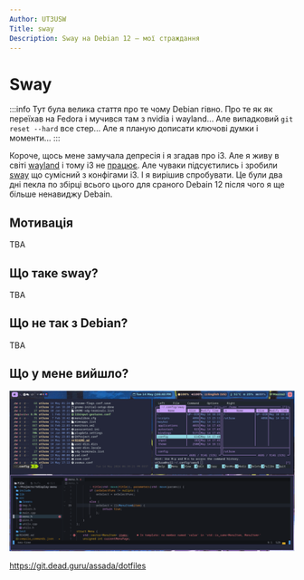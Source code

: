 ```yaml
---
Author: UT3USW
Title: sway
Description: Sway на Debian 12 — мої страждання
---
```


# Sway

:::info
Тут була велика стаття про те чому Debian гівно. Про те як як переїхав на Fedora і мучився там з nvidia і wayland... Але випадковий `git reset --hard` все стер... Але я планую дописати ключові думки і моменти...
:::

Короче, щось мене замучала депресія і я згадав про i3. Але я живу в світі [wayland](https://wayland.freedesktop.org/) і тому i3 не [працює](https://github.com/i3/i3/discussions/5845). Але чуваки підсуєтились і зробили [sway](https://github.com/swaywm/sway) що сумісний з конфігами i3. І я вирішив спробувати. Це були два дні пекла по збірці всього цього для сраного Debain 12 після чого я ще більше ненавиджу Debain.

## Мотивація
TBA

## Що таке sway?
TBA

## Що не так з Debian?
TBA

## Що у мене вийшло?
![вже застарілий скріншот](./img/sway.png)

https://git.dead.guru/assada/dotfiles
